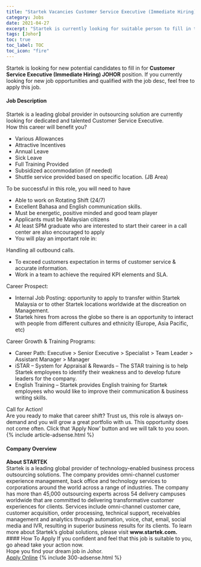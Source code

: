 ```yaml
---
title: "Startek Vacancies Customer Service Executive (Immediate Hiring) JOHOR" 
category: Jobs 
date: 2021-04-27 
excerpt: "Startek is currently looking for suitable person to fill in the Customer Service Executive (Immediate Hiring) JOHOR which based in Johor" 
tags: [Johor] 
toc: true 
toc_label: TOC 
toc_icon: "fire" 
--- 
```


<p>Startek is looking for new potential candidates to fill in for <b>Customer Service Executive (Immediate Hiring) JOHOR</b> position. If you currently looking for new job opportunities and qualified with the job desc, feel free to apply this job.
</p><div><div><h4>Job Description</h4></div><div><div><span><div><div><div>Startek is a leading global provider in outsourcing solution are currently looking for dedicated and talented Customer Service Executive.</div><div>How this career will benefit you?</div><ul><li>Various Allowances</li><li>Attractive Incentives</li><li>Annual Leave</li><li>Sick Leave</li><li>Full Training Provided</li><li>Subsidized accommodation (if needed)</li><li>Shuttle service provided based on specific location. (JB Area)</li></ul><div>To be successful in this role, you will need to have</div><ul><li>Able to work on Rotating Shift (24/7)</li><li>Excellent Bahasa and English communication skills.</li><li>Must be energetic, positive minded and good team player</li><li>Applicants must be Malaysian citizens</li><li>At least SPM graduate who are interested to start their career in a call center are also encouraged to apply</li><li>You will play an important role in:</li></ul><div>Handling all outbound calls.</div><ul><li>To exceed customers expectation in terms of customer service &amp; accurate information.</li><li>Work in a team to achieve the required KPI elements and SLA.</li></ul><div>Career Prospect:</div><ul><li>Internal Job Posting: opportunity to apply to transfer within Startek Malaysia or to other Startek locations worldwide at the discreation on Management.</li><li>Startek hires from across the globe so there is an opportunity to interact with people from different cultures and ethnicity (Europe, Asia Pacific, etc)</li></ul><div>Career Growth &amp; Training Programs:</div><ul><li>Career Path: Executive &gt; Senior Executive &gt; Specialist &gt; Team Leader &gt; Assistant Manager &gt; Manager</li><li>iSTAR &#8211; System for Appraisal &amp; Rewards &#8211; The STAR training is to help Startek employees to identify their weakness and to develop future leaders for the company.</li><li>English Training &#8211; Startek provides English training for Startek employees who would like to improve their communication &amp; business writing skills.</li></ul><div>Call for Action!</div><div>Are you ready to make that career shift? Trust us, this role is always on-demand and you will grow a great portfolio with us. This opportunity does not come often. Click that &#8216;Apply Now&#8217; button and we will talk to you soon.</div></div></div></span></div></div></div> 
{% include article-adsense.html %} 
<div><div><h4>Company Overview</h4></div><div><div><span><div><div>
<strong>About STARTEK</strong><br>
	Startek is a leading global provider of technology-enabled business process outsourcing solutions. The company provides omni-channel customer experience management, back office and technology services to corporations around the world across a range of industries. The company has more than 45,000 outsourcing experts across 54 delivery campuses worldwide that are committed to delivering transformative customer experiences for clients. Services include omni-channel customer care, customer acquisition, order processing, technical support, receivables management and analytics through automation, voice, chat, email, social media and IVR, resulting in superior business results for its clients. To learn more about Startek&#8217;s global solutions, please visit <strong>www.startek.com.</strong></div></div></span></div></div></div> 
#### How To Apply 
If you confident and feel that this job is suitable to you, go ahead take your action now. <br/> 
Hope you find your dream job in Johor. <br/> 
<a href="https://www.jobstreet.com.my/en/job/customer-service-executive-immediate-hiring-johor-4550392?jobId=jobstreet-my-job-4550392&" class="btn btn--info" target="_blank" rel="nofollow noopenner">Apply Online</a> 
{% include 300-adsense.html %} 